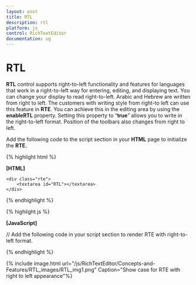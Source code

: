 ```yaml
---
layout: post
title: RTL
description: rtl
platform: js
control: RichTextEditor
documentation: ug
---
```


# RTL

**RTL** control supports right-to-left functionality and features for languages that work in a right-to-left way for entering, editing, and displaying text. You can change your display to read right-to-left. Arabic and Hebrew are written from right to left. The customers with writing style from right-to left can use this feature in **RTE**. You can achieve this in the editing area by using the **enableRTL** property. Setting this property to “**true**” allows you to write in the right-to-left format. Position of the toolbars also changes from right to left.

Add the following code to the script section in your **HTML** page to initialize the **RTE.**

{% highlight html %}

**[HTML]**

    <div class="rte">
        <textarea id="RTL"></textarea>
    </div>

{% endhighlight %}

{% highlight js %}

**[JavaScript]**

// Add the following code in your script section to render RTE with right-to-left format.
<script>
	$(function(){
        $("#RTL").ejRTE({
        width: "850px",
        enableRTL: true,
        tools: {
            font: ["fontSize", "fontColor", "backgroundColor"],
            style: ["bold", "italic", "underline", "strikethrough"],
            alignment: ["justifyLeft", "justifyCenter", "justifyRight", "justifyFull"],
            lists: ["unorderedList", "orderedList"],
            copyPaste: ["cut", "copy", "paste"],
            doAction: ["undo", "redo"],
            clear: ["clearFormat", "clearAll"],
            links: ["createLink"],
            images: ["image", "video"],
            tables: ["createTable", "addRowAbove", "addRowBelow", "addColumnLeft", "addColumnRight", "deleteRow", "deleteColumn", "deleteTable"],
            scripts: ["superscript", "subscript"],
            casing: ["upperCase", "lowerCase"],
            paragraph: ["paragraph"]
            }
        });
	});
</script>
{% endhighlight %}


{% include image.html url="/js/RichTextEditor/Concepts-and-Features/RTL_images/RTL_img1.png" Caption="Show case for RTE with right to left appearance"%}

